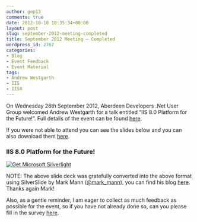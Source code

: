 ```yaml
---
author: gep13
comments: true
date: 2012-10-10 10:35:34+00:00
layout: post
slug: september-2012-meeting-completed
title: September 2012 Meeting – Completed
wordpress_id: 2767
categories:
- Blog
- Event Feedback
- Event Material
tags:
- Andrew Westgarth
- IIS
- IIS8
---
```


On Wednesday 26th September 2012, Aberdeen Developers .Net User Group welcomed Andrew Westgarth for a talk entitled “IIS 8.0 Platform for the Future!”. Full details of the event can be found [here](http://aberdeendevelopers.co.uk/post/2012/09/12/ADNUGUK%E2%80%93September-2012-Meeting.aspx).

 

If you were not able to attend you can see the slides below and you can also download them [here](http://www.aberdeendevelopers.co.uk/Uploads/Meetings/IIS%208%20–%20Platform%20for%20the%20Future_updated.pptx).

 

### IIS 8.0 Platform for the Future!

 

[ ![Get Microsoft Silverlight](http://go.microsoft.com/fwlink/?LinkId=161376) ](http://go.microsoft.com/fwlink/?LinkID=149156&v=4.0.50401.0)

 

 

NOTE: The above slide deck was gratefully converted into the above format using SilverSlide by Mark Mann ([@mark_mann](http://twitter.com/#!/@mark_mann)), you can find his blog [here](http://blog.mark-mann.co.uk/). Thanks again Mark!

 

Also, as a gentle reminder, I am eager to collect as much feedback as possible for the event, so if you have not already done so, can you please fill in the survey [here](http://www.surveymonkey.com/s/WZ7XC9M).
